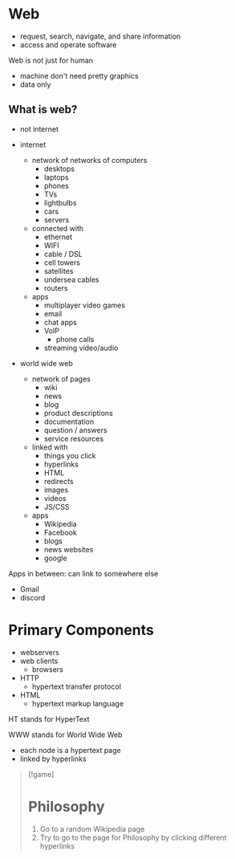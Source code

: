 # Web
- request, search, navigate, and share information
- access and operate software

Web is not just for human
- machine don't need pretty graphics
- data only

## What is web?
- not internet

- internet
	- network of networks of computers
		- desktops
		- laptops
		- phones
		- TVs
		- lightbulbs
		- cars
		- servers
	- connected with
		- ethernet
		- WIFI
		- cable / DSL
		- cell towers
		- satellites
		- undersea cables
		- routers
	- apps
		- multiplayer video games
		- email
		- chat apps
		- VoIP
			- phone calls
		- streaming video/audio
- world wide web
	- network of pages
		- wiki
		- news
		- blog
		- product descriptions
		- documentation
		- question / answers
		- service resources
	- linked with
		- things you click
		- hyperlinks
		- HTML
		- redirects
		- images
		- videos
		- JS/CSS
	- apps
		- Wikipedia
		- Facebook
		- blogs
		- news websites
		- google

Apps in between: can link to somewhere else
- Gmail
- discord

# Primary Components
- webservers
- web clients
	- browsers
- HTTP
	- hypertext transfer protocol
- HTML
	- hypertext markup language

HT stands for HyperText

WWW stands for World Wide Web
- each node is a hypertext page
- linked by hyperlinks

>[!game]
># Philosophy
>1. Go to a random Wikipedia page
>2. Try to go to the page for Philosophy by clicking different hyperlinks
 
